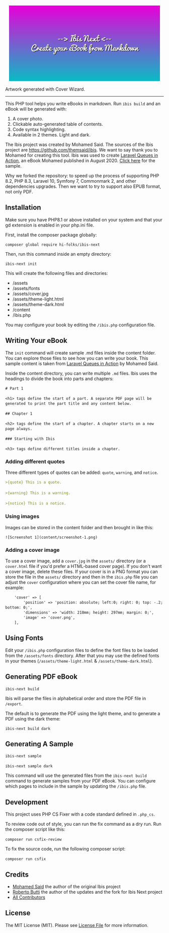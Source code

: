 <p align="center">
    <img src="https://raw.githubusercontent.com/hi-folks/ibis-next/main/art/ibis-next-cover.png" alt="Ibis Next cover" width="480">

Artwork generated with Cover Wizard.
</p>

---

This PHP tool helps you write eBooks in markdown. Run `ibis build` and an eBook will be generated with:

1. A cover photo.
2. Clickable auto-generated table of contents.
3. Code syntax highlighting.
4. Available in 2 themes. Light and dark.

The Ibis project was created by Mohamed Said. The sources of the Ibis project are https://github.com/themsaid/ibis.
We want to say thank you to Mohamed for creating this tool.
Ibis was used to create [Laravel Queues in Action](https://learn-laravel-queues.com), an eBook Mohamed published in August 2020. [Click here](https://learn-laravel-queues.com/laravel-queues-in-action.zip) for the sample.

Why we forked the repository: to speed up the process of supporting PHP 8.2, PHP 8.3, Laravel 10, Symfony 7, Commonmark 2, and other dependencies upgrades.
Then we want to try to support also EPUB format, not only PDF.

## Installation

Make sure you have PHP8.1 or above installed on your system and that your gd extension is enabled in your php.ini file.

First, install the composer package globally:

```
composer global require hi-folks/ibis-next
```

Then, run this command inside an empty directory:

```
ibis-next init
```

This will create the following files and directories:

- /assets
- /assets/fonts
- /assets/cover.jpg
- /assets/theme-light.html
- /assets/theme-dark.html
- /content
- /ibis.php

You may configure your book by editing the `/ibis.php` configuration file.

## Writing Your eBook

The `init` command will create sample .md files inside the content folder. You can explore those files to see how you can write your book. This sample content is taken from [Laravel Queues in Action](https://learn-laravel-queues.com) by Mohamed Said.

Inside the content directory, you can write multiple `.md` files. Ibis uses the headings to divide the book into parts and chapters:

```
# Part 1

<h1> tags define the start of a part. A separate PDF page will be generated to print the part title and any content below.

## Chapter 1

<h2> tags define the start of a chapter. A chapter starts on a new page always.

### Starting with Ibis

<h3> tags define different titles inside a chapter.
```

### Adding different quotes

Three different types of quotes can be added: `quote`, `warning`, and `notice`.

```md
>{quote} This is a quote.

>{warning} This is a warning.

>{notice} This is a notice.
```

### Using images

Images can be stored in the content folder and then brought in like this:

```
![Screenshot 1](content/screenshot-1.png)
```

### Adding a cover image
To use a cover image, add a `cover.jpg` in the `assets/` directory (or a `cover.html` file if you'd prefer a HTML-based cover page). If you don't want a cover image, delete these files.
If your cover is in a PNG format you can store the file in the `assets/` directory and then in the `ibis.php` file you can adjust the `cover` configuration where you can set the cover file name, for example:

```
    'cover' => [
        'position' => 'position: absolute; left:0; right: 0; top: -.2; bottom: 0;',
        'dimensions' => 'width: 210mm; height: 297mm; margin: 0;',
        'image' => 'cover.png',
    ],
```


## Using Fonts

Edit your `/ibis.php` configuration files to define the font files to be loaded from the `/assets/fonts` directory. After that you may use the defined fonts in your themes (`/assets/theme-light.html` & `/assets/theme-dark.html`).

## Generating PDF eBook

```
ibis-next build
```

Ibis will parse the files in alphabetical order and store the PDF file in `/export`.

The default is to generate the PDF using the light theme, and to generate a PDF using the dark theme:

```
ibis-next build dark
```

## Generating A Sample

```
ibis-next sample

ibis-next sample dark
```

This command will use the generated files from the `ibis-next build` command to generate samples from your PDF eBook. You can configure which pages to include in the sample by updating the `/ibis.php` file.

## Development

This project uses PHP CS Fixer with a code standard defined in `.php_cs`.

To review code out of style, you can run the fix command as a dry run.  Run the composer script like this:

`composer run csfix-review`

To fix the source code, run the following composer script:

`composer run csfix`

## Credits

- [Mohamed Said](https://github.com/themsaid) the author of the original Ibis project
- [Roberto Butti](https://github.com/roberto-butti) the author of the updates and the fork for Ibis Next project
- [All Contributors](../../contributors)

## License

The MIT License (MIT). Please see [License File](LICENSE.md) for more information.
